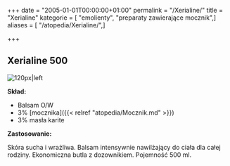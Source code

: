 +++
date = "2005-01-01T00:00:00+01:00"
permalink = "/Xerialine/"
title = "Xerialine"
kategorie = [ "emolienty", "preparaty zawierające mocznik",]
aliases = [ "/atopedia/Xerialine/",]

+++

Xerialine 500
-------------

![](/images/Xerialine500.jpg "120px|left")

**Skład:**

-   Balsam O/W
-   3% [mocznika]({{< relref "atopedia/Mocznik.md" >}})
-   3% masła karite

**Zastosowanie:**

Skóra sucha i wrażliwa. Balsam intensywnie nawilżający do ciała dla całej rodziny. Ekonomiczna butla z dozownikiem. Pojemność 500 ml.
